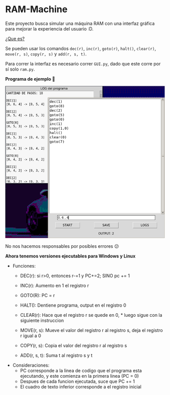 # RAM-Machine
Este proyecto busca simular una máquina RAM con una interfaz gráfica para mejorar la experiencia del usuario :D.
>
[¿Que es?](https://en.wikipedia.org/wiki/Random-access_machine)
>
Se pueden usar los comandos ```dec(r)```, ```inc(r)```, ```goto(r)```, ```halt()```, ```clear(r)```, ```move(r, s)```, ```copy(r, s)``` y ```add(r, s, t)```. 
>
Para correr la interfaz es necesario correr ```GUI.py```, dado que este corre por sí solo ```ram.py```.
>
**Programa de ejemplo :eggplant:**
>
![alt text](https://github.com/v4rgas/RAM-Machine/blob/main/example/example1.png?raw=true)
>
No nos hacemos responsables por posibles errores :confused:

**Ahora tenemos versiones ejecutables para Windows y Linux**


* Funciones:

    * DEC(r): si r>0, entonces r-=1 y PC+=2; SINO pc += 1
    * INC(r): Aumento en 1 el registro r
    * GOTO(R): PC = r
    * HALT(): Dentiene programa, output en el registro 0
    * CLEAR(r): Hace que el registro r se quede en 0, * luego sigue con la siguiente instruccion
    * MOVE(r, s): Mueve el valor del registro r al registro s, deja el registro r igual a 0

    * COPY(r, s): Copia el valor del registro r al registro s

    * ADD(r, s, t): Suma t al registro s y t  
>
* Consideraciones:
    * PC corresponde a la linea de codigo que el programa esta ejecutando, y este comienza en la primera linea (PC = 0)
    * Despues de cada funcion ejecutada, suce que PC += 1
    * El cuadro de texto inferior corresponde a el registro inicial